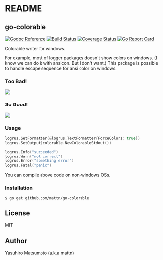 # README

## go-colorable

[![Godoc Reference](https://godoc.org/github.com/mattn/go-colorable?status.svg)](http://godoc.org/github.com/mattn/go-colorable) [![Build Status](https://travis-ci.org/mattn/go-colorable.svg?branch=master)](https://travis-ci.org/mattn/go-colorable) [![Coverage Status](https://coveralls.io/repos/github/mattn/go-colorable/badge.svg?branch=master)](https://coveralls.io/github/mattn/go-colorable?branch=master) [![Go Report Card](https://goreportcard.com/badge/mattn/go-colorable)](https://goreportcard.com/report/mattn/go-colorable)

Colorable writer for windows.

For example, most of logger packages doesn't show colors on windows. \(I know we can do it with ansicon. But I don't want.\) This package is possible to handle escape sequence for ansi color on windows.

### Too Bad!

![](https://raw.githubusercontent.com/mattn/go-colorable/gh-pages/bad.png)

### So Good!

![](https://raw.githubusercontent.com/mattn/go-colorable/gh-pages/good.png)

### Usage

```go
logrus.SetFormatter(&logrus.TextFormatter{ForceColors: true})
logrus.SetOutput(colorable.NewColorableStdout())

logrus.Info("succeeded")
logrus.Warn("not correct")
logrus.Error("something error")
logrus.Fatal("panic")
```

You can compile above code on non-windows OSs.

### Installation

```text
$ go get github.com/mattn/go-colorable
```

## License

MIT

## Author

Yasuhiro Matsumoto \(a.k.a mattn\)

